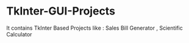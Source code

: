 # TkInter-GUI-Projects
It contains TkInter Based Projects like : Sales Bill Generator , Scientific Calculator
